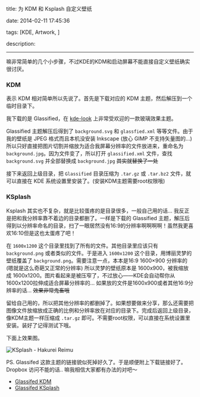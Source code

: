 title: 为 KDM 和 Ksplash 自定义壁纸

date: 2014-02-11 17:45:36

tags: [KDE, Artwork, ]

description: 

---
嘛非常简单的几个小步骤，不过KDE的KDM和启动屏幕不能直接自定义壁纸确实很讨厌。

### KDM

表示 KDM 相对简单所以先说了。首先是下载对应的 KDM 主题，然后解压到一个临时目录下。

我下载的是 Glassified，在 [kde-look](http://kde-look.org/content/show.php/Glassified+Splash?content=84124) 上非常受欢迎的一款玻璃效果主题。

Glassified 主题解压后得到了 `background.svg` 和 `glassfied.xml` 等等文件。由于我的壁纸是 JPEG 格式而且本机没安装 Inkscape (放心 GIMP 不支持矢量图的…) 所以只好直接把图片切割并缩放为适合我屏幕分辨率的文件放进来，重命名为 `background.jpg`。因为文件变了，所以打开 `glassified.xml` 文件，查找 `background.svg` 并全部替换成 `background.jpg` <del>其实就替换了一处</del>

接下来返回上级目录，把 `Glassified` 目录压缩为 `.tar.gz` 或 `.tar.bz2` 文件，就可以直接在 KDE 系统设置里安装了。(安装KDM主题需要root权限哦)

### KSplash

Ksplash 其实也不复杂，就是比较蛋疼的是目录很多，一般自己用的话… 我反正是把和我分辨率靠不着边的目录都删了。一样是下载的 Glassified 主题，解压后得到以分辨率命名的目录，扫了一眼居然没有16:9的分辨率啊啊啊啊！虽然我更喜欢16:10但是这也太蛋疼了吧！

在 `1600x1200` 这个目录里找到了所有的文件。其他目录里应该只有 `background.png` 或者类似的文件。于是进入 `1600x1200` 这个目录，用博丽灵梦的壁纸覆盖了 `background.png`。需要注意一点，本本是16:9 1600×900 分辨率的(嗯就是这么奇葩又正常的分辨率) 所以灵梦的壁纸原本是 1600x900，被我缩放成 1600x1200。图片看起来是被压窄了，不过放心——KDE会自动帮你从1600x1200拉伸成适合屏幕分辨率的… 如果放的文件是1600x900或者其他16:9分辨率的话… <del>效果非常鬼畜哦</del>

留给自己用的，所以把其他分辨率的都删掉了。如果想要做来分享，那么还需要把图像文件放缩放成正确的比例和分辨率放在对应的目录下。完成后返回上级目录，像KDM主题一样压缩成 `.tar.gz` 即可。不需要root权限，可以直接在系统设置里安装。装好了记得测试下哦。

下面上效果图。

![KSplash - Hakurei Reimu](http://blog.phoenixlzx.com/static/img/posts/2014-02-11-ksplash.jpg)

PS. Glassifed 这款主题的链接貌似死掉好久了。于是顺便附上下载链接好了。Dropbox 访问不能的话.. 嘛我相信大家都有办法的对吧～

  * [Glassifed KDM](https://dl.dropboxusercontent.com/u/2705405/Glassified.KDM.tar.gz)
  * [Glassifed KSplash](https://dl.dropboxusercontent.com/u/2705405/Glassified.ksplash.tar.gz)

